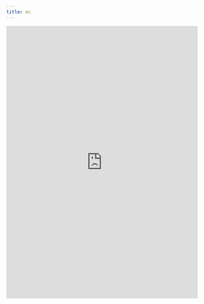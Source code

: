 ```yaml
---
title: ec
---
```

<iframe 
    src="https://sslecal2.investing.com?columns=exc_flags,exc_currency,exc_importance,exc_actual,exc_forecast,exc_previous&category=_employment,_economicActivity,_inflation,_credit,_centralBanks,_confidenceIndex,_balance,_Bonds&importance=2,3&features=datepicker,timezone,timeselector,filters&countries=5&calType=week&timeZone=28&lang=6" 
    width="100%" 
    height="720" 
    style="border: 0;" 
    allowtransparency="true">
</iframe>
